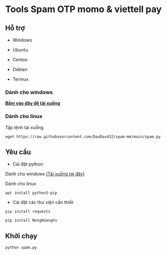 # Tools Spam OTP momo & viettell pay
## Hỗ trợ
- Windows

- Ubuntu

- Centos

- Debian

- Termux

### Dành cho windows

[**Bấm vào đây để tải xuống**](https://github.com/DauDau432/spam-mm/blob/main/spam.exe?raw=true)
### Dành cho linux
Tập lệnh tải xuống
```
wget https://raw.githubusercontent.com/DauDau432/spam-mm/main/spam.py
```
## Yêu cầu
- Cài đặt python

Dành cho windows [(Tải xuống tại đây)](https://www.python.org/downloads/windows/)

Dành cho linux
```
apt install python3-pip
```
- Cài đặt các thư viện cần thiết
```
pip install requests
```
```
pip install NongHoangVu
```
## Khởi chạy
```
python spam.py
```

